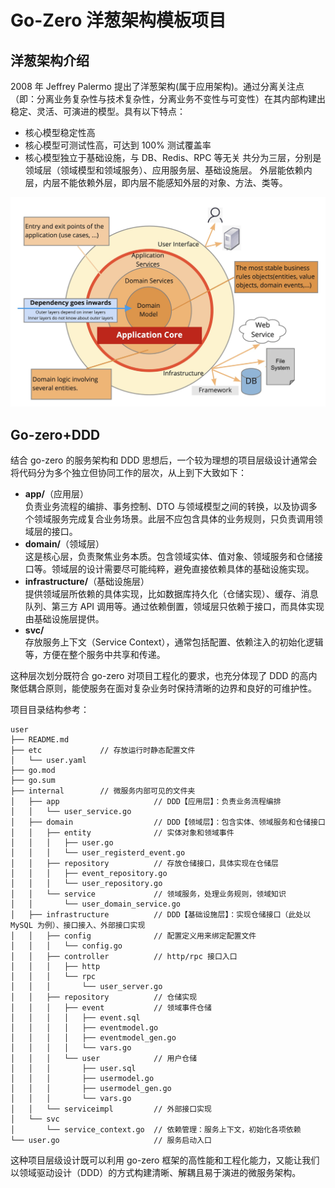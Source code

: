 # Go-Zero 洋葱架构模板项目

## 洋葱架构介绍
2008 年 Jeffrey Palermo 提出了洋葱架构(属于应用架构)。通过分离关注点（即：分离业务复杂性与技术复杂性，分离业务不变性与可变性）在其内部构建出稳定、灵活、可演进的模型。具有以下特点：
- 核心模型稳定性高
- 核心模型可测试性高，可达到 100% 测试覆盖率
- 核心模型独立于基础设施，与 DB、Redis、RPC 等无关
  共分为三层，分别是领域层（领域模型和领域服务）、应用服务层、基础设施层。
  外层能依赖内层，内层不能依赖外层，即内层不能感知外层的对象、方法、类等。

![onion](onion_architecture.png)

## Go-zero+DDD
结合 go-zero 的服务架构和 DDD 思想后，一个较为理想的项目层级设计通常会将代码分为多个独立但协同工作的层次，从上到下大致如下：

- **app/**（应用层）  
负责业务流程的编排、事务控制、DTO 与领域模型之间的转换，以及协调多个领域服务完成复合业务场景。此层不应包含具体的业务规则，只负责调用领域层的接口。
- **domain/**（领域层）  
这是核心层，负责聚焦业务本质。包含领域实体、值对象、领域服务和仓储接口等。领域层的设计需要尽可能纯粹，避免直接依赖具体的基础设施实现。
- **infrastructure/**（基础设施层）  
提供领域层所依赖的具体实现，比如数据库持久化（仓储实现）、缓存、消息队列、第三方 API 调用等。通过依赖倒置，领域层只依赖于接口，而具体实现由基础设施层提供。
- **svc/**  
存放服务上下文（Service Context），通常包括配置、依赖注入的初始化逻辑等，方便在整个服务中共享和传递。

这种层次划分既符合 go-zero 对项目工程化的要求，也充分体现了 DDD 的高内聚低耦合原则，能使服务在面对复杂业务时保持清晰的边界和良好的可维护性。

项目目录结构参考：

```
user
├── README.md
├── etc             // 存放运行时静态配置文件
│   └── user.yaml
├── go.mod
├── go.sum
├── internal        // 微服务内部可见的文件夹
│   ├── app                     // DDD【应用层】：负责业务流程编排
│   │   └── user_service.go
│   ├── domain                  // DDD【领域层】：包含实体、领域服务和仓储接口
│   │   ├── entity              // 实体对象和领域事件
│   │   │   ├── user.go
│   │   │   └── user_registerd_event.go
│   │   ├── repository          // 存放仓储接口，具体实现在仓储层
│   │   │   ├── event_repository.go
│   │   │   └── user_repository.go
│   │   └── service             // 领域服务，处理业务规则，领域知识
│   │       └── user_domain_service.go
│   ├── infrastructure          // DDD【基础设施层】：实现仓储接口（此处以 MySQL 为例）、接口接入、外部接口实现
│   │   ├── config              // 配置定义用来绑定配置文件
│   │   │   └── config.go
│   │   ├── controller          // http/rpc 接口入口
│   │   │   ├── http
│   │   │   └── rpc
│   │   │       └── user_server.go
│   │   ├── repository          // 仓储实现
│   │   │   ├── event           // 领域事件仓储
│   │   │   │   ├── event.sql
│   │   │   │   ├── eventmodel.go
│   │   │   │   ├── eventmodel_gen.go
│   │   │   │   └── vars.go
│   │   │   └── user            // 用户仓储
│   │   │       ├── user.sql
│   │   │       ├── usermodel.go
│   │   │       ├── usermodel_gen.go
│   │   │       └── vars.go
│   │   └── serviceimpl         // 外部接口实现
│   └── svc
│       └── service_context.go  // 依赖管理：服务上下文，初始化各项依赖
└── user.go                     // 服务启动入口
```


这种项目层级设计既可以利用 go-zero 框架的高性能和工程化能力，又能让我们以领域驱动设计（DDD）的方式构建清晰、解耦且易于演进的微服务架构。